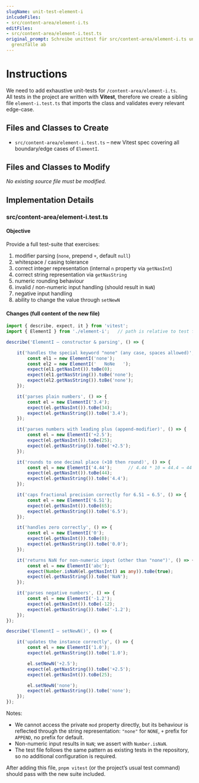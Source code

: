 ```yaml
---
slugName: unit-test-element-i
inlcudeFiles:
- src/content-area/element-i.ts
editFiles:
- src/content-area/element-i.test.ts
original_prompt: Schreibe unittest für src/content-area/element-i.ts und teste alle
  grenzfälle ab
---
```

# Instructions
We need to add exhaustive unit-tests for `/content-area/element-i.ts`.  
All tests in the project are written with **Vitest**, therefore we create a sibling file `element-i.test.ts` that imports the class and validates every relevant edge-case.

## Files and Classes to Create
* `src/content-area/element-i.test.ts` – new Vitest spec covering all boundary/edge cases of `ElementI`.

## Files and Classes to Modify
_No existing source file must be modified._

## Implementation Details

### src/content-area/element-i.test.ts
#### Objective
Provide a full test-suite that exercises:
1. modifier parsing (`none`, prepend `+`, default `null`)
2. whitespace / casing tolerance
3. correct integer representation (internal `n` property via `getNasInt`)
4. correct string representation via `getNasString`
5. numeric rounding behaviour
6. invalid / non-numeric input handling (should result in `NaN`)
7. negative input handling
8. ability to change the value through `setNewN`

#### Changes (full content of the new file)

```ts
import { describe, expect, it } from 'vitest';
import { ElementI } from './element-i';   // path is relative to test file location

describe('ElementI – constructor & parsing', () => {

    it('handles the special keyword "none" (any case, spaces allowed)', () => {
        const el1 = new ElementI('none');
        const el2 = new ElementI('   NoNe   ');
        expect(el1.getNasInt()).toBe(0);
        expect(el1.getNasString()).toBe('none');
        expect(el2.getNasString()).toBe('none');
    });

    it('parses plain numbers', () => {
        const el = new ElementI('3.4');
        expect(el.getNasInt()).toBe(34);
        expect(el.getNasString()).toBe('3.4');
    });

    it('parses numbers with leading plus (append-modifier)', () => {
        const el = new ElementI('+2.5');
        expect(el.getNasInt()).toBe(25);
        expect(el.getNasString()).toBe('+2.5');
    });

    it('rounds to one decimal place (×10 then round)', () => {
        const el = new ElementI('4.44');      // 4.44 * 10 = 44.4 → 44
        expect(el.getNasInt()).toBe(44);
        expect(el.getNasString()).toBe('4.4');
    });

    it('caps fractional precision correctly for 6.51 → 6.5', () => {
        const el = new ElementI('6.51');
        expect(el.getNasInt()).toBe(65);
        expect(el.getNasString()).toBe('6.5');
    });

    it('handles zero correctly', () => {
        const el = new ElementI('0');
        expect(el.getNasInt()).toBe(0);
        expect(el.getNasString()).toBe('0.0');
    });

    it('returns NaN for non-numeric input (other than "none")', () => {
        const el = new ElementI('abc');
        expect(Number.isNaN(el.getNasInt() as any)).toBe(true);
        expect(el.getNasString()).toBe('NaN');
    });

    it('parses negative numbers', () => {
        const el = new ElementI('-1.2');
        expect(el.getNasInt()).toBe(-12);
        expect(el.getNasString()).toBe('-1.2');
    });
});

describe('ElementI – setNewN()', () => {

    it('updates the instance correctly', () => {
        const el = new ElementI('1.0');
        expect(el.getNasString()).toBe('1.0');

        el.setNewN('+2.5');
        expect(el.getNasString()).toBe('+2.5');
        expect(el.getNasInt()).toBe(25);

        el.setNewN('none');
        expect(el.getNasString()).toBe('none');
    });
});
```

Notes:
* We cannot access the private `mod` property directly, but its behaviour is reflected through the string representation: `"none"` for `NONE`, `+` prefix for `APPEND`, no prefix for default.
* Non-numeric input results in `NaN`; we assert with `Number.isNaN`.
* The test file follows the same pattern as existing tests in the repository, so no additional configuration is required.

After adding this file, `pnpm vitest` (or the project’s usual test command) should pass with the new suite included.